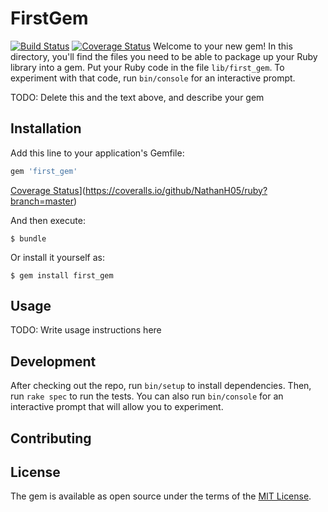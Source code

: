 # FirstGem
[![Build Status][BS img]][Build Status]
[![Coverage Status][CS img]][Coverage Status]
Welcome to your new gem! In this directory, you'll find the files you need to be able to package up your Ruby library into a gem. Put your Ruby code in the file `lib/first_gem`. To experiment with that code, run `bin/console` for an interactive prompt.

TODO: Delete this and the text above, and describe your gem

## Installation

Add this line to your application's Gemfile:

```ruby
gem 'first_gem'
```
[Coverage Status](https://coveralls.io/repos/github/NathanH05/ruby/badge.svg?branch=master)](https://coveralls.io/github/NathanH05/ruby?branch=master)

[Build Status]: https://travis-ci.org/NathanH05/ruby.svg?branch=master
[travis pull requests]: https://travis-ci.org/elgalu/boolean_class/pull_requests
[Dependency Status]: https://gemnasium.com/NathanH05/ruby
[Code Climate]: https://codeclimate.com/github/NathanH05/ruby
[Coverage Status]: https://coveralls.io/github/NathanH05/ruby

[GV img]: https://badge.fury.io/rb/ruby.png
[BS img]: https://travis-ci.org/NathanH05/ruby.png
[DS img]: https://gemnasium.com/NathanH05/ruby.png
[CC img]: https://codeclimate.com/github/NathanH05/ruby.png
[CS img]: https://coveralls.io/github/NathanH05/ruby/badge.png?branch=master
And then execute:

    $ bundle

Or install it yourself as:

    $ gem install first_gem

## Usage

TODO: Write usage instructions here

## Development

After checking out the repo, run `bin/setup` to install dependencies. Then, run `rake spec` to run the tests. You can also run `bin/console` for an interactive prompt that will allow you to experiment.

<!-- To install this gem onto your local machine, run `bundle exec rake install`. To release a new version, update the version number in `version.rb`, and then run `bundle exec rake release`, which will create a git tag for the version, push git commits and tags, and push the `.gem` file to [rubygems.org](https://rubygems.org). -->

## Contributing


## License

The gem is available as open source under the terms of the [MIT License](http://opensource.org/licenses/MIT).

